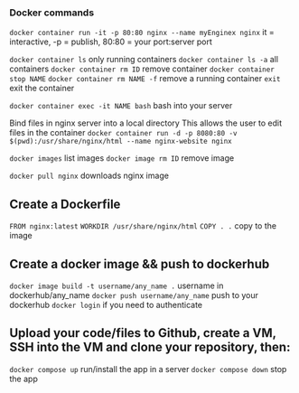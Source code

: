 ### Docker commands

`docker container run -it -p 80:80 nginx --name myEnginex nginx`
it = interactive, -p = publish, 80:80 = your port:server port

`docker container ls` only running containers
`docker container ls -a` all containers 
`docker container rm ID` remove container
`docker container stop NAME`
`docker container rm NAME -f` remove a running container
`exit` exit the container

`docker container exec -it NAME bash` bash into your server

Bind files in nginx server into a local directory
This allows the user to edit files in the container
`docker container run -d -p 8080:80 -v $(pwd):/usr/share/nginx/html --name nginx-website nginx`

`docker images` list images
`docker image rm ID` remove image

`docker pull nginx` downloads nginx image

## Create a Dockerfile
`FROM nginx:latest`
`WORKDIR /usr/share/nginx/html`
`COPY . .` copy to the image

## Create a docker image && push to dockerhub
`docker image build -t username/any_name .` username in dockerhub/any_name
`docker push username/any_name` push to your dockerhub
`docker login` if you need to authenticate

## Upload your code/files to Github, create a VM, SSH into the VM and clone your repository, then:

`docker compose up` run/install the app in a server 
`docker compose down` stop the app
